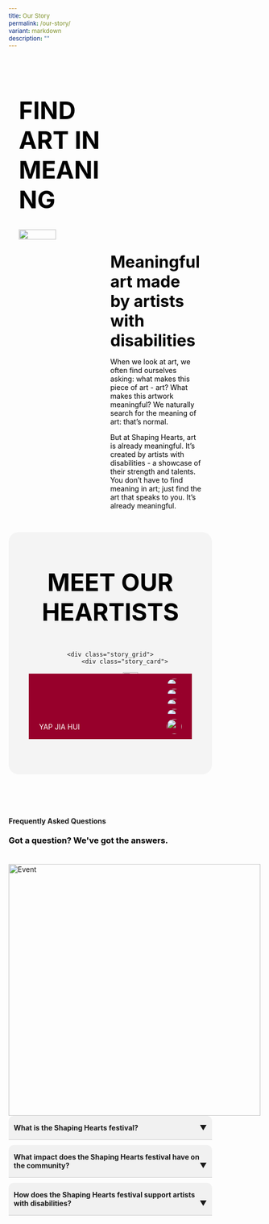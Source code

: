 ```yaml
---
title: Our Story
permalink: /our-story/
variant: markdown
description: ""
---
```

<style>
    @import url('https://fonts.googleapis.com/css2?family=Inter:wght@100..900&display=swap');
	
    * {
    margin: 0%;
    padding: 0;
    box-sizing: border-box;
    font-family: "Inter", sans-serif;
    }
	
	.bp-container{
	max-width: 1280px;
	width: 100%;
	}
	
		.has-float-btns{
	display:none;
	}
	
	    html {
    width: 100% !important;
    }

    .col.is-offset-2,
    .col.is-offset-2-tablet {
        margin-left: 0% !important;
        width: 100% !important;
    }

 body .content h1, body .content h2,body .content h3, body .content h4, body .content h5 {
    color: black !important;
}
	
    .hero {
    padding: 30px 0px;
    margin-top: -20px;
    }
	
	.hero .canvass{
	width: 90%;
	}
    
            .bp-section-pagetitle{
        display: none;
        }
        
        .bp-section{
        padding: 0px !important;
        }
        
    .hero h1 {
    font-size: 3rem;
    font-weight: bold;
	color: black !important;
    }
    
    .hero h2 {
    font-size: 2rem;
    font-weight: bold;
	color: white !important;
    }
    
    .hero p {
    color: black;
    }
    
    .hero_left {
    position: relative;
    width: 50%;
    margin-right: auto;
    }
    
    .hero_right {
	display: flex;
	align-items: start;
	justify-content: space-between;
    width: 100%;
	margin-top: 30px !important;
    }
	
	.hero_right h2{
	color: black !important;
	}
  
	.hero_right .second{
	width: 50%;
	}
	
	.VideoPlayer{
	display: none;
	padding: 30px 0px;
	align-items: center;
	justify-content: center;
	}
	
    .hero_center {
    width: 65%;
    margin-left: auto;
    margin-right: auto;
	position: relative;
	z-index: 3000;
    }
        
        .col.is-offset-2, .col.is-offset-2-tablet{
        margin-left: 0% !important;
     width: 100% !important;
        }
        
    .hero_right img {
    width: 45%;
    }

    
    
    /* STORY */
	.story{
	display: flex;
	align-items: center;
	justify-content: center;
	border-radius: 20px;
	}
	
    .story .canvass {
    width: 80%;
    }
    
    .story_grid {
    display: grid;
    grid-template-columns: repeat(auto-fit, minmax(300px, 1fr));
    gap: 25px;
    width: 95%;
    margin: auto;
    }
    
    .story_grid .arrow {
    font-size: 1.2rem;
    margin-left: auto;
        height: 35px;
        width: 35px;
        border-radius: 50%;
	position: absolute;
	bottom: 20px;
	right: 20px;
    }
    
	.story_card{
	position: relative;
	}
    
    .story_card img {
	width: 100% !important;
	border-radius: 15px;
    }
	
	.story_card a{
	position: absolute;
	bottom:0%;
	left: 0%;
	margin-bottom: 0%;
	width: 100%;
	color: white !important;
	text-decoration: none !important;
	background: #97002b !important;
	padding: 10px 20px;
	text-transform: uppercase;
	display: flex;
	justify-content: space-between;
	align-items: center;
	}

    /* General */
    body .canvass {
    width: 100%;
    margin-left: auto;
    margin-right: auto;
    }
    
    .relative {
    position: relative;
    }
    
    .text-end {
    text-align: end;
    }
    
    .text-center {
    text-align: center;
    }
    
    .main_heading {
    font-size: 3.5rem;
    line-height: 1.4;
    }
    
    .main_heading2 {
    font-size: 3rem;
        margin-top: 0 !important;
	color: black !important;
    }
    
    .section {
    padding: 70px 0px;
    }
    
    .button {
    background: white;
    border: 1.99px solid rgba(0, 0, 0, 1);
    border-radius: 20px;
    padding: 12.5px 30px;
    width: 45%;
    transition: 0.2s all ease;
    cursor: pointer;
    }
    
    .button:hover {
    background: black;
    color: white;
    }
    
    .flex {
    display: flex;
    }
    
    .justify-between {
    justify-content: space-between;
    }
    
    .bold {
    font-weight: bold;
    }
    
    .mt-5 {
    margin-top: 20px;
    }
    
	.relative{
	position: relative;
	}
	
    
    .bg_gray {
    background-color: rgba(244, 244, 244, 1);
    }
    
    .text-gray {
    color: rgb(78, 78, 78);
    }
    
    
    /* FAQS */
		.FAQS{
	height: 100%;
	width: 100%;
	}
	
	.FAQS h1{
color: black !important;
	}
	
    .FAQS .canvass {
    display: flex;
    justify-content: space-between;
    flex-wrap: wrap;
    }
    
	.faqs_left,
	.faqs_right {
	max-width: 500px
	}
	
  .faq-container {
    max-width: 800px;
    margin: 0 auto;
  }

  .faq {
    border-bottom: 1px solid #ccc;
    margin-bottom: 10px;
  }

  .faq-input {
    display: none;
  }

  .faq-question {
    border-top-right-radius: 10px;
    display: block;
    padding: 15px 10px;
    border-top-left-radius: 10px;
    font-weight: bold;
    cursor: pointer;
    background: #f1f1f1;
    margin: 0;
  }

  .faq-answer {
    max-height: 0;
    overflow: hidden;
    transition: max-height 0.3s ease-out;
    background: #fff;
    padding: 0 15px;
  }

  .faq-input:checked + .faq-question + .faq-answer {
    max-height: 200px; /* Adjust this value as needed */
    padding: 15px 15px;
  }

  .faq-input:checked + .faq-question {
    background: #e0e0e0;
  }

  .faq-question::after {
    content: '▼';
    float: right;
    transition: transform 0.3s ease-out;
  }

  .faq-input:checked + .faq-question::after {
    transform: rotate(180deg);
  }
    
    @media (max-width: 800px) {
		.story_card a{
	        padding: 10px;
	}
	
	.hero_right img{
	display: none;
	}
	
       body .canvass{
        width: 90% !important;
        margin-left: auto;
        margin-right: auto;
        }
        
    .story_grid{
    width: 100%;
    }
    .faqs_left,
    .faqs_right {
    width: 100%;
    text-align: center;
    }
    
    .faqs_left img {
    width: 100%;
    }
    
    .hero h1 {
    font-size: 2.5rem;
    margin-bottom: 20px;
    }
    
    .hero_left,
    .hero_right .second,
    .hero_center {
    width: 100%;
    }
    
    .hero_left img {
    width: 70%;
    margin-top: 50px;
    margin-left: auto !important;
    margin-right: auto !important;
    display: block;
    }
    
    .hero_left img:last-child {
    margin-top: 50px;
    margin-left: 0px;
    }
    
  
    .main_heading2 {
    font-size: 2rem;
    }
    }
	
	.story h1{
	color: black !important;
	font-weight: bold;
	}
	
    </style>
<section>
    <div class="hero">
    <div class="canvass">
    <div class="hero_left">
    <h1>
    FIND ART IN MEANING
    </h1>
    </div>
    <div class="hero_right">
			<img src="https://i.ibb.co/mGydBr3/Story-1.png">
    <div class="second">
			<h2>Meaningful art made by artists with disabilities</h2>
    <p>
   When we look at art, we often find ourselves asking: what makes this piece of art - art? What makes this artwork meaningful? We naturally search for the meaning of art: that’s normal. </p>
  <p>But at Shaping Hearts, art is already meaningful. It’s created by artists with disabilities - a showcase of their strength and talents. You don’t have to find meaning in art; just find the art that speaks to you. It’s already meaningful.
    </p>
			</div>
    </div>
			</div>
	</div>
  	<div class="VideoPlayer relative">
		<div class="hero_center">
			<img style="width: 100%" src="https://www.intermedia-solutions.net/wp-content/uploads/2021/06/video-thumbnail-01.jpg">
		</div>
	</div>
    <section class="section story bg_gray">
    <div class="canvass">
    <div class="text-center">
    <h1 class="main_heading2 bold">MEET OUR HEARTISTS
    </h1>
    <br><br>
    
    <div class="story_grid">
			<div class="story_card">
  <img src="https://i.ibb.co/B4dqK81/Alex-Lim.jpg">
				<a href="https://staging.d2d4qnv3td402n.amplifyapp.com/alex-lim/">Alex Lim <img style="width: 30px !important; margin: inherit !important" src="https://i.ibb.co/K99VVxJ/Arrow.png"> </a>
			</div>
			<div class="story_card">
			 <img src="https://i.ibb.co/w7GMVNX/Gary-Chong.jpg">
					<a href="https://staging.d2d4qnv3td402n.amplifyapp.com/gary-chong/">Gary Chong <img style="width: 30px !important; margin: inherit !important" src="https://i.ibb.co/K99VVxJ/Arrow.png"></a>
			</div>
			<div class="story_card">
					 <img src="https://i.ibb.co/n1HZZGc/Leong-Sijun.png">
				<a href="https://staging.d2d4qnv3td402n.amplifyapp.com/leong-sijun/">Leong Sijun <img style="width: 30px !important; margin: inherit !important" src="https://i.ibb.co/K99VVxJ/Arrow.png"></a>
			</div>
			<div class="story_card">
				 <img src="https://i.ibb.co/7gQFvV5/Ng-Jun-Yao.jpg">
				<a href="https://staging.d2d4qnv3td402n.amplifyapp.com/ng-jun-yao/">Ng Jun Yao <img style="width: 30px !important; margin: inherit !important" src="https://i.ibb.co/K99VVxJ/Arrow.png"></a>
			</div>
			<div class="story_card">
						 <img src="https://i.ibb.co/ZLg3w39/Vincent-Seet.jpg">
					<a href="https://staging.d2d4qnv3td402n.amplifyapp.com/vincent-seet/">Vincent Seet <img style="width: 30px !important; margin: inherit !important" src="https://i.ibb.co/K99VVxJ/Arrow.png"></a>
			</div>
			<div class="story_card">
							 <img src="https://i.ibb.co/GVNQWyY/Yap-Jia-Hui.jpg">
				<a href="https://staging.d2d4qnv3td402n.amplifyapp.com/yap-jia-hui/">Yap Jia Hui <img style="width: 30px !important; margin: inherit !important" src="https://i.ibb.co/K99VVxJ/Arrow.png"></a>
			</div>
			<div>
    </div>
    </div>
    </div>
    </div></section>
	    
   <section class="section FAQS">
  <div class="canvass">
    <div class="faqs_left">
      <p class="bold">Frequently Asked Questions</p>
      <h1 class="bold mt-5">Got a question? We've got the answers.</h1>
      <br>
      <img alt="Event" class="mt-5" style="width: 500px" src="https://i.ibb.co/F6zc2zJ/Homepage-3.png">
    </div>
    <div class="faqs_right">
      <div class="faq-container">
        <div class="faq">
          <input class="faq-input" id="faq1" type="checkbox">
          <label class="faq-question" for="faq1">What is the Shaping Hearts festival?</label>
          <div class="faq-answer">
            Shaping Hearts is Singapore's largest inclusive arts festival organized by the North East Community Development Council (NE CDC). It celebrates the talents of artists with disabilities through art exhibitions, live performances, and an art marketplace, promoting inclusivity and raising awareness about the special needs community.
          </div>
        </div>
        <div class="faq">
          <input class="faq-input" id="faq2" type="checkbox">
          <label class="faq-question" for="faq2">What impact does the Shaping Hearts festival have on the community?</label>
          <div class="faq-answer">
            The Shaping Hearts festival promotes inclusivity and awareness for the special needs community, supports differently-abled artists financially and socially, and encourages community engagement and compassion through art, creating a more cohesive and supportive society.
          </div>
        </div>
        <div class="faq">
          <input class="faq-input" id="faq3" type="checkbox">
          <label class="faq-question" for="faq3">How does the Shaping Hearts festival support artists with disabilities?</label>
          <div class="faq-answer">
            The Shaping Hearts festival supports artists with disabilities by providing a platform for them to showcase their talents through art exhibitions and performances. It raises awareness and funds through the sale of artwork, with proceeds going directly to the artists and their supporting social service agencies, helping them gain financial stability and recognition for their work.
          </div>
        </div>
      </div>
    </div>
  </div>
</section>

    </section>
